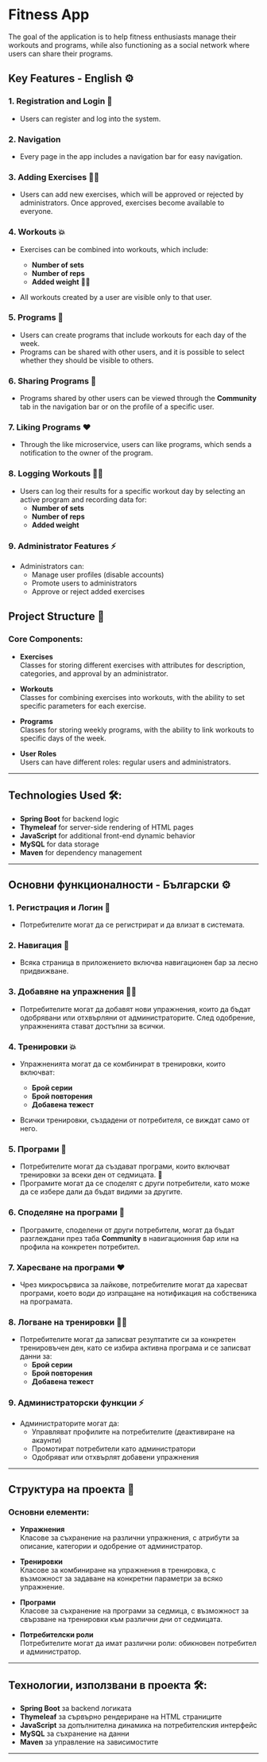 # Fitness App

The goal of the application is to help fitness enthusiasts manage their workouts and programs, while also functioning as a social network where users can share their programs.

## Key Features - English ⚙️

### 1. Registration and Login 📝
- Users can register and log into the system.

### 2. Navigation 
- Every page in the app includes a navigation bar for easy navigation.

### 3. Adding Exercises 🏋️‍♀️
- Users can add new exercises, which will be approved or rejected by administrators. Once approved, exercises become available to everyone.

### 4. Workouts 💥
- Exercises can be combined into workouts, which include:
    - **Number of sets** 
    - **Number of reps** 
    - **Added weight** 🏋️‍♂
  
- All workouts created by a user are visible only to that user.

### 5. Programs 📅
- Users can create programs that include workouts for each day of the week.
- Programs can be shared with other users, and it is possible to select whether they should be visible to others.

### 6. Sharing Programs 📢
- Programs shared by other users can be viewed through the **Community** tab in the navigation bar or on the profile of a specific user.

### 7. Liking Programs ❤️
- Through the like microservice, users can like programs, which sends a notification to the owner of the program.

### 8. Logging Workouts 🏃‍♂️
- Users can log their results for a specific workout day by selecting an active program and recording data for:
    - **Number of sets** 
    - **Number of reps** 
    - **Added weight** 

### 9. Administrator Features ⚡
- Administrators can:
    - Manage user profiles (disable accounts) 
    - Promote users to administrators 
    - Approve or reject added exercises 

## Project Structure 📂

### Core Components:
- **Exercises**  
  Classes for storing different exercises with attributes for description, categories, and approval by an administrator.
  
- **Workouts**  
  Classes for combining exercises into workouts, with the ability to set specific parameters for each exercise.

- **Programs**  
  Classes for storing weekly programs, with the ability to link workouts to specific days of the week.

- **User Roles**  
  Users can have different roles: regular users and administrators.

---

## Technologies Used 🛠️:
- **Spring Boot** for backend logic 
- **Thymeleaf** for server-side rendering of HTML pages 
- **JavaScript** for additional front-end dynamic behavior 
- **MySQL** for data storage 
- **Maven** for dependency management 

---

## Основни функционалности - Български ⚙️

### 1. Регистрация и Логин 📝
- Потребителите могат да се регистрират и да влизат в системата.

### 2. Навигация 🧭
- Всяка страница в приложението включва навигационен бар за лесно придвижване.

### 3. Добавяне на упражнения 🏋️‍♀️
- Потребителите могат да добавят нови упражнения, които да бъдат одобрявани или отхвърляни от администраторите. След одобрение, упражненията стават достъпни за всички.

### 4. Тренировки 💥
- Упражненията могат да се комбинират в тренировки, които включват:
    - **Брой серии** 
    - **Брой повторения** 
    - **Добавена тежест** 
  
- Всички тренировки, създадени от потребителя, се виждат само от него.

### 5. Програми 📅
- Потребителите могат да създават програми, които включват тренировки за всеки ден от седмицата. 📆
- Програмите могат да се споделят с други потребители, като може да се избере дали да бъдат видими за другите.

### 6. Споделяне на програми 📢
- Програмите, споделени от други потребители, могат да бъдат разглеждани през таба **Community** в навигационния бар или на профила на конкретен потребител.

### 7. Харесване на програми ❤️
- Чрез микросървиса за лайкове, потребителите могат да харесват програми, което води до изпращане на нотификация на собственика на програмата.

### 8. Логване на тренировки 🏃‍♂️
- Потребителите могат да записват резултатите си за конкретен тренировъчен ден, като се избира активна програма и се записват данни за:
    - **Брой серии** 
    - **Брой повторения** 
    - **Добавена тежест** 

### 9. Администраторски функции ⚡
- Администраторите могат да:
    - Управляват профилите на потребителите (деактивиране на акаунти) 
    - Промотират потребители като администратори
    - Одобряват или отхвърлят добавени упражнения 

---

## Структура на проекта 📂

### Основни елементи:
- **Упражнения**  
  Класове за съхранение на различни упражнения, с атрибути за описание, категории и одобрение от администратор.
  
- **Тренировки**  
  Класове за комбиниране на упражнения в тренировка, с възможност за задаване на конкретни параметри за всяко упражнение.

- **Програми**  
  Класове за съхранение на програми за седмица, с възможност за свързване на тренировки към различни дни от седмицата.

- **Потребителски роли**  
  Потребителите могат да имат различни роли: обикновен потребител и администратор.

---

## Технологии, използвани в проекта 🛠️:
- **Spring Boot** за backend логиката 
- **Thymeleaf** за сървърно рендериране на HTML страниците 
- **JavaScript** за допълнителна динамика на потребителския интерфейс 
- **MySQL** за съхранение на данни 
- **Maven** за управление на зависимостите 

---
